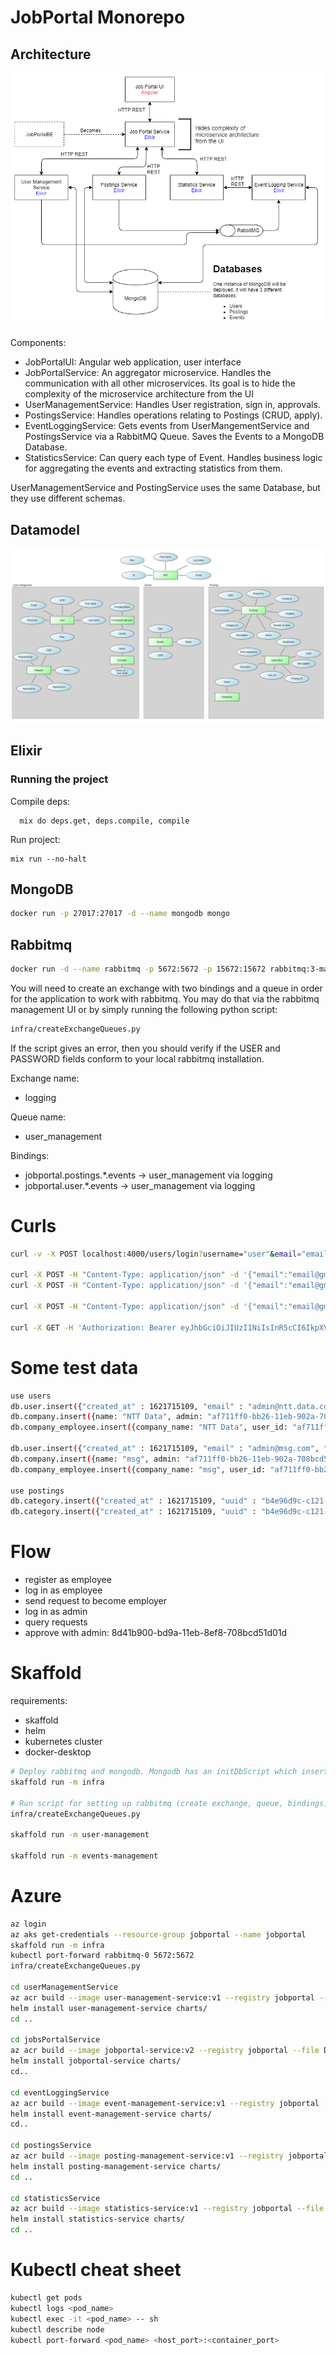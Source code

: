 # JobPortal Monorepo

## Architecture

![Architecture](docs/architecture.png)

Components:
- JobPortalUI: Angular web application, user interface
- JobPortalService: An aggregator microservice. Handles the communication with all other microservices. 
Its goal is to hide the complexity of the microservice architecture from the UI
- UserManagementService: Handles User registration, sign in, approvals.
- PostingsService: Handles operations relating to Postings (CRUD, apply).
- EventLoggingService: Gets events from UserMangementService and PostingsService via a RabbitMQ Queue.
Saves the Events to a MongoDB Database. 
- StatisticsService: Can query each type of Event. Handles business logic for aggregating the events and extracting
statistics from them.

UserManagementService and PostingService uses the same Database, but they use different schemas.

## Datamodel

![Datamodel](docs/datamodel.png)

## Elixir

### Running the project

Compile deps: 

```
  mix do deps.get, deps.compile, compile
```

Run project: 
```
mix run --no-halt
```


## MongoDB

```bash
docker run -p 27017:27017 -d --name mongodb mongo
```

## Rabbitmq

```bash
docker run -d --name rabbitmq -p 5672:5672 -p 15672:15672 rabbitmq:3-management
```
You will need to create an exchange with two bindings and a queue in order for the application to work with rabbitmq.
You may do that via the rabbitmq management UI or by simply running the following python script:
```bash
infra/createExchangeQueues.py
```
If the script gives an error, then you should verify if the USER and PASSWORD fields conform to your local rabbitmq installation.


Exchange name:
 - logging

Queue name:
 - user_management

Bindings:
 - jobportal.postings.*.events -> user_management via logging
 - jobportal.user.*.events -> user_management via logging

# Curls

```bash
curl -v -X POST localhost:4000/users/login?username="user"&email="email"&password="password"&id=2

curl -X POST -H "Content-Type: application/json" -d '{"email":"email@gmail.com", "password":"password"}' localhost:4000/users/login
curl -X POST -H "Content-Type: application/json" -d '{"email":"email@gmail.com", "password":"password"}' localhost:4000/users/logout

curl -X POST -H "Content-Type: application/json" -d '{"email":"email@gmail.com", "password":"password", "id":"1", "username":"user"}' localhost:4000/users/register

curl -X GET -H 'Authorization: Bearer eyJhbGciOiJIUzI1NiIsInR5cCI6IkpXVCJ9.eyJlbWFpbCI6ImVtYWlsQGdtYWlsLmNvbSIsImV4cCI6MTYyMDY4NDgzOCwiaWF0IjoxNjIwNjgxMjM4LCJhdWQiOiJKb2tlbiIsImV4cCI6MTYyMDY4ODQzOCwiaWF0IjoxNjIwNjgxMjM4LCJpc3MiOiJKb2tlbiIsImp0aSI6IjJwdXQxdnZoZG5yNDE4bmM4czAwMDBmMSIsIm5iZiI6MTYyMDY4MTIzOH0.Pu49NXsselRnUQaCeHOgHnaFi1G7p28n2DwacTgvEuM' localhost:4000/users
```

# Some test data

```bash
use users
db.user.insert({"created_at" : 1621715109, "email" : "admin@ntt.data.com", "firstname" : "Admin", "id" : "af711ff0-bb26-11eb-902a-708bcd51d01d", "lastname" : "Doe", "password" : "$pbkdf2-sha512$160000$5WM8kM3OFdzbe7I5G1nItQ$pnAlSCEwIz2UdfBdfWQFHf3r3biPVeiqYDZRFi1qKPz23pt2rzouAHsNTYT5NTyL7Um9URIFVBpcdUiTLECYNw", "role" : "2", "updated_at" : 1621715109 })
db.company.insert({name: "NTT Data", admin: "af711ff0-bb26-11eb-902a-708bcd51d01d"})
db.company_employee.insert({company_name: "NTT Data", user_id: "af711ff0-bb26-11eb-902a-708bcd51d01d"})

db.user.insert({"created_at" : 1621715109, "email" : "admin@msg.com", "firstname" : "Admin", "id" : "af711ff0-bb26-11eb-902a-708bcd51d01e", "lastname" : "Doe", "password" : "$pbkdf2-sha512$160000$5WM8kM3OFdzbe7I5G1nItQ$pnAlSCEwIz2UdfBdfWQFHf3r3biPVeiqYDZRFi1qKPz23pt2rzouAHsNTYT5NTyL7Um9URIFVBpcdUiTLECYNw", "role" : "2", "updated_at" : 1621715109 })
db.company.insert({name: "msg", admin: "af711ff0-bb26-11eb-902a-708bcd51d01e"})
db.company_employee.insert({company_name: "msg", user_id: "af711ff0-bb26-11eb-902a-708bcd51d01e"})

use postings
db.category.insert({"created_at" : 1621715109, "uuid" : "b4e96d9c-c121-11eb-8529-0242ac130003", "name" : "IT", "updated_at" : 1621715109 })
db.category.insert({"created_at" : 1621715109, "uuid" : "b4e96d9c-c121-11eb-8529-0242ac130004", "name" : "HR", "updated_at" : 1621715109 })
```

# Flow

- register as employee
- log in as employee
- send request to become employer
- log in as admin
- query requests
- approve with admin: 8d41b900-bd9a-11eb-8ef8-708bcd51d01d

# Skaffold

requirements:
- skaffold
- helm
- kubernetes cluster
- docker-desktop

```bash
# Deploy rabbitmq and mongodb. Mongodb has an initDbScript which inserts some test data (two companies and two users)
skaffold run -m infra

# Run script for setting up rabbitmq (create exchange, queue, bindings)
infra/createExchangeQueues.py

skaffold run -m user-management

skaffold run -m events-management

```

# Azure

```bash
az login
az aks get-credentials --resource-group jobportal --name jobportal
skaffold run -m infra
kubectl port-forward rabbitmq-0 5672:5672
infra/createExchangeQueues.py

cd userManagementService
az acr build --image user-management-service:v1 --registry jobportal --file Dockerfile .
helm install user-management-service charts/
cd ..

cd jobsPortalService
az acr build --image jobportal-service:v2 --registry jobportal --file Dockerfile .
helm install jobportal-service charts/
cd..

cd eventLoggingService
az acr build --image event-management-service:v1 --registry jobportal --file Dockerfile .
helm install event-management-service charts/
cd..

cd postingsService
az acr build --image posting-management-service:v1 --registry jobportal --file Dockerfile . 
helm install posting-management-service charts/
cd ..

cd statisticsService
az acr build --image statistics-service:v1 --registry jobportal --file Dockerfile . 
helm install statistics-service charts/
cd ..
```

# Kubectl cheat sheet

```bash
kubectl get pods
kubectl logs <pod_name>
kubectl exec -it <pod_name> -- sh
kubectl describe node
kubectl port-forward <pod_name> <host_port>:<container_port>
```